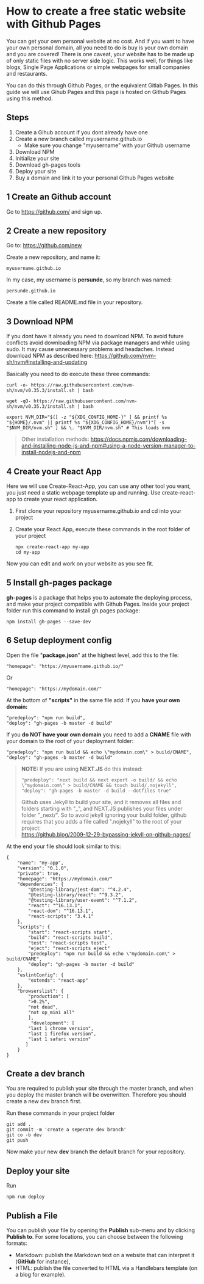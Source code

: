 # How to create a free static website with Github Pages

You can get your own personal website at no cost. And if you want to have your own personal domain, all you need to do is buy is your own domain and you are covered!
There is one caveat, your website has to be made up of only static  files with no server side logic. This works well, for things like blogs, Single Page Applications or simple webpages for small companies and restaurants.

You can do this through Github Pages, or the equivalent Gitlab Pages.
In this guide we will use Gihub Pages and this page is hosted on Github Pages using this method.

## Steps
1. Create a Gihub account if you dont already have one
2. Create a new branch called myusername.github.io
	* Make sure you change "myusername" with your Github username  
3. Download NPM
4. Initialize your site 
5. Download gh-pages tools
6. Deploy your site
7. Buy a domain and link it to your personal Github Pages website


## 1 Create an Github account
Go to https://github.com/ and sign up. 

## 2 Create a new repository
Go to: https://github.com/new

Create a new repository, and name it: 

    myusername.github.io

In my case, my username is **persunde**, so my branch was named:

    persunde.github.io

Create a file called README.md file in your repository.

## 3 Download NPM
If you dont have it already you need to download NPM. To avoid future conflicts avoid downloading NPM via package managers and while using sudo. It may cause unnecessary problems and headaches.
Instead download NPM as described here:
https://github.com/nvm-sh/nvm#installing-and-updating

Basically you need to do execute these three commands:

    curl -o- https://raw.githubusercontent.com/nvm-sh/nvm/v0.35.3/install.sh | bash
    
    wget -qO- https://raw.githubusercontent.com/nvm-sh/nvm/v0.35.3/install.sh | bash
    
    export NVM_DIR="$([ -z "${XDG_CONFIG_HOME-}" ] && printf %s "${HOME}/.nvm" || printf %s "${XDG_CONFIG_HOME}/nvm")"[ -s "$NVM_DIR/nvm.sh" ] && \. "$NVM_DIR/nvm.sh" # This loads nvm

> Other installation methods: https://docs.npmjs.com/downloading-and-installing-node-js-and-npm#using-a-node-version-manager-to-install-nodejs-and-npm

## 4 Create your React App
Here we will use Create-React-App, you can use any other tool you want, you just need a static webpage template up and running. Use create-react-app to create your react application.
  

 1. First clone your repository myusername.github.io and cd into your project
 2. Create your React App, execute these commands in the root folder of your project

	    npx create-react-app my-app
	    cd my-app

Now you can edit and work on your website as you see fit.

## 5 Install gh-pages package
**gh-pages** is a package that helps you to automate the deploying process, and make your project compatible with Github Pages.
Inside your project folder run this command to install gh.pages package:
    
    npm install gh-pages --save-dev

## 6 Setup deployment config
Open the file "**package.json**" at the highest level, add this to the file:
    
    "homepage": "https://myusername.github.io/"
Or

	"homepage": "https://mydomain.com/"

At the bottom of **"scripts"** in the same file add:
If you **have your own domain:**

    "predeploy": "npm run build",
    "deploy": "gh-pages -b master -d build"
If you **do NOT have your own domain** you need to add a **CNAME** file with your domain to the root of your deployment folder:

    "predeploy": "npm run build && echo \"mydomain.com\" > build/CNAME",
    "deploy": "gh-pages -b master -d build"

> **NOTE:** If you are using **NEXT.JS**  do this instead:
> 
>     "predeploy": "next build && next export -o build/ && echo \"mydomain.com\" > build/CNAME && touch build/.nojekyll",
>     "deploy": "gh-pages -b master -d build --dotfiles true"
> 
> Github uses Jekyll to build your site, and it removes all files and
> folders starting with "_", and NEXT.JS publishes your files under
> folder "_next/".   So to avoid jekyll ignoring your build folder,
> github requires that you adds a file called ".nojekyll" to the root of
> your project:  
> https://github.blog/2009-12-29-bypassing-jekyll-on-github-pages/

At the end your file should look similar to this:

    {
	    "name": "my-app",
	    "version": "0.1.0",
	    "private": true,
	    "homepage": "https://mydomain.com/"
	    "dependencies": {
		    "@testing-library/jest-dom": "^4.2.4",
		    "@testing-library/react": "^9.3.2",
		    "@testing-library/user-event": "^7.1.2",
		    "react": "^16.13.1",
		    "react-dom": "^16.13.1",
		    "react-scripts": "3.4.1"
	    },
	    "scripts": {
		    "start": "react-scripts start",
		    "build": "react-scripts build",
		    "test": "react-scripts test",
		    "eject": "react-scripts eject"
		    "predeploy": "npm run build && echo \"mydomain.com\" > build/CNAME", 
		    "deploy": "gh-pages -b master -d build"
	    },
	    "eslintConfig": {
		    "extends": "react-app"
	    },
	    "browserslist": {
		    "production": [
			">0.2%",
			"not dead",
			"not op_mini all"
		    ],
		     "development": [
			"last 1 chrome version",
			"last 1 firefox version",
			"last 1 safari version"
		   ]
	    }
    }

## Create a dev branch
You are required to publish your site through the master branch, and when you deploy the master branch will be overwritten. Therefore you should create a new dev branch first.

Run these commands in your project folder

    git add .
    git commit -m 'create a seperate dev branch'
    git co -b dev
    git push

Now make your new **dev** branch the default branch for your repository.
## Deploy your site
Run

	npm run deploy

## Publish a File

You can publish your file by opening the **Publish** sub-menu and by clicking **Publish to**. For some locations, you can choose between the following formats:

- Markdown: publish the Markdown text on a website that can interpret it (**GitHub** for instance),
- HTML: publish the file converted to HTML via a Handlebars template (on a blog for example).

<!--stackedit_data:
eyJoaXN0b3J5IjpbMjA1OTc4ODI0LC01MTA3NjA2NDIsLTY5MD
M4MzE4OSw3NTI2NTA5MjUsNjEzNzU1NTA2LC0yMDY1MDY0MDU1
LC05MTk1NDg5MTNdfQ==
-->